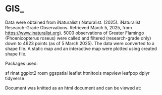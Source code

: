 # GIS_

Data were obtained from iNaturalist (iNaturalist. (2025). iNaturalist Research-Grade Observations. Retrieved March 5, 2025, from https://www.inaturalist.org).
5000 observations of Greater Flamingo (Phoenicopterus roseus) were called and filtered (research-grade only) down to 4623 points (as of 5 March 2025).
The data were converted to a shape file.
A static map and an interactive map were plotted using created shape file.

Packages used:

sf
rinat
ggplot2
rosm
ggspatial
leaflet
htmltools
mapview
leafpop
dplyr
tidyverse

Document was knitted as an html document and can be viewed at:

